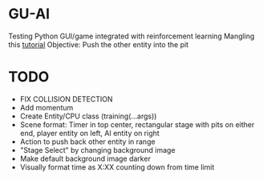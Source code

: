 # GU-AI

Testing Python GUI/game integrated with reinforcement learning
Mangling this [tutorial](https://www.youtube.com/watch?v=waY3LfJhQLY)
Objective: Push the other entity into the pit

# TODO

- FIX COLLISION DETECTION
- Add momentum
- Create Entity/CPU class (training(...args))
- Scene format: Timer in top center, rectangular stage with pits on either end, player entity on left, AI entity on right
- Action to push back other entity in range
- "Stage Select" by changing background image
- Make default background image darker
- Visually format time as X:XX counting down from time limit
